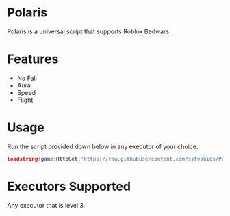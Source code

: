 # Polaris
Polaris is a universal script that supports Roblox Bedwars.

# Features
- No Fall
- Aura
- Speed
- Flight

# Usage
Run the script provided down below in any executor of your choice.
```lua
loadstring(game:HttpGet('https://raw.githubusercontent.com/sstvskids/PolarisRewrite/main/installer.lua'))()
```

# Executors Supported
Any executor that is level 3.